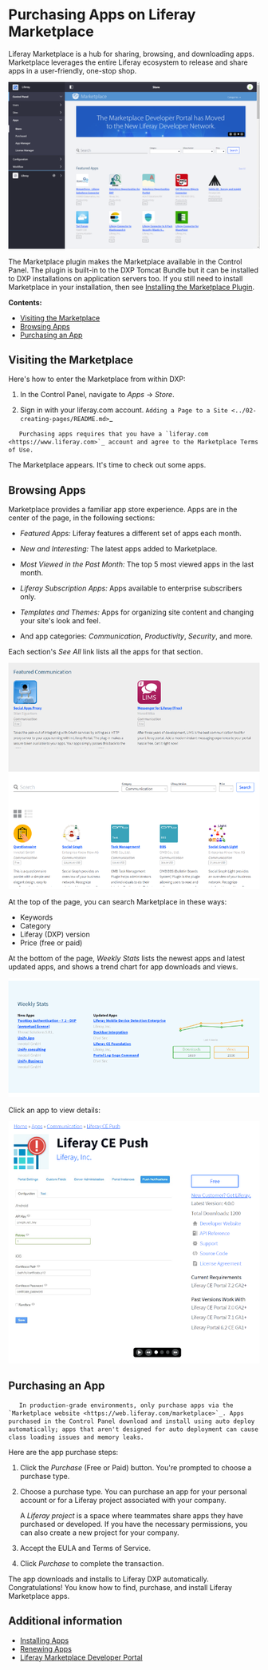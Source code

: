 # Purchasing Apps on Liferay Marketplace

Liferay Marketplace is a hub for sharing, browsing, and downloading apps. Marketplace leverages the entire Liferay ecosystem to release and share apps in a user-friendly, one-stop shop.

![The Liferay Marketplace home page highlights new apps, lists apps by categories, and has search.](./purchasing-apps-on-liferay-marketplace/images/01.png)

The Marketplace plugin makes the Marketplace available in the Control Panel. The plugin is built-in to the DXP Tomcat Bundle but it can be installed to DXP installations on application servers too. If you still need to install Marketplace in your installation, then see [Installing the Marketplace Plugin](./installing-the-marketplace-plugin.md).

**Contents:**

* [Visiting the Marketplace](#visiting-the-marketplace)
* [Browsing Apps](#browsing-apps)
* [Purchasing an App](#purchasing-an-app)

## Visiting the Marketplace

Here's how to enter the Marketplace from within DXP:

1. In the Control Panel, navigate to *Apps* &rarr; *Store*.

1. Sign in with your liferay.com account.
`Adding a Page to a Site <../02-creating-pages/README.md>`_ 
``` important::
   Purchasing apps requires that you have a `liferay.com <https://www.liferay.com>`_ account and agree to the Marketplace Terms of Use.
```

The Marketplace appears. It's time to check out some apps.

## Browsing Apps

Marketplace provides a familiar app store experience. Apps are in the center of the page, in the following sections:

* *Featured Apps:* Liferay features a different set of apps each month.

* *New and Interesting:* The latest apps added to Marketplace.

* *Most Viewed in the Past Month:* The top 5 most viewed apps in the last month.

* *Liferay Subscription Apps:* Apps available to enterprise subscribers only.

* *Templates and Themes:* Apps for organizing site content and changing your site's look and feel.

* And app categories: *Communication*, *Productivity*, *Security*, and more.

Each section's *See All* link lists all the apps for that section.

![Each app category page, such as the Communication app page, lists the apps published to that category.](./purchasing-apps-on-liferay-marketplace/images/02.png)

At the top of the page, you can search Marketplace in these ways:

* Keywords
* Category
* Liferay (DXP) version
* Price (free or paid)

At the bottom of the page, *Weekly Stats* lists the newest apps and latest updated apps, and shows a trend chart for app downloads and views.

![Weekly stats shows lists new apps, app updates, and Marketplace activity trends.](./purchasing-apps-on-liferay-marketplace/images/03.png)

Click an app to view details:

![Click an app to see screenshots and app details.](./purchasing-apps-on-liferay-marketplace/images/04.png)

## Purchasing an App

```warning::
   In production-grade environments, only purchase apps via the `Marketplace website <https://web.liferay.com/marketplace>`_. Apps purchased in the Control Panel download and install using auto deploy automatically; apps that aren't designed for auto deployment can cause class loading issues and memory leaks.
```

Here are the app purchase steps:

1. Click the *Purchase* (Free or Paid) button. You're prompted to choose a purchase type.

1. Choose a purchase type. You can purchase an app for your personal account or for a Liferay project associated with your company.

    A *Liferay project* is a space where teammates share apps they have purchased or developed. If you have the necessary permissions, you can also create a new project for your company.

1. Accept the EULA and Terms of Service.

1. Click *Purchase* to complete the transaction.

The app downloads and installs to Liferay DXP automatically. Congratulations! You know how to find, purchase, and install Liferay Marketplace apps.

## Additional information

* [Installing Apps](./installing-apps.md)
* [Renewing Apps](./renewing-apps.md)
* [Liferay Marketplace Developer Portal](https://marketplace.liferay.dev/)
